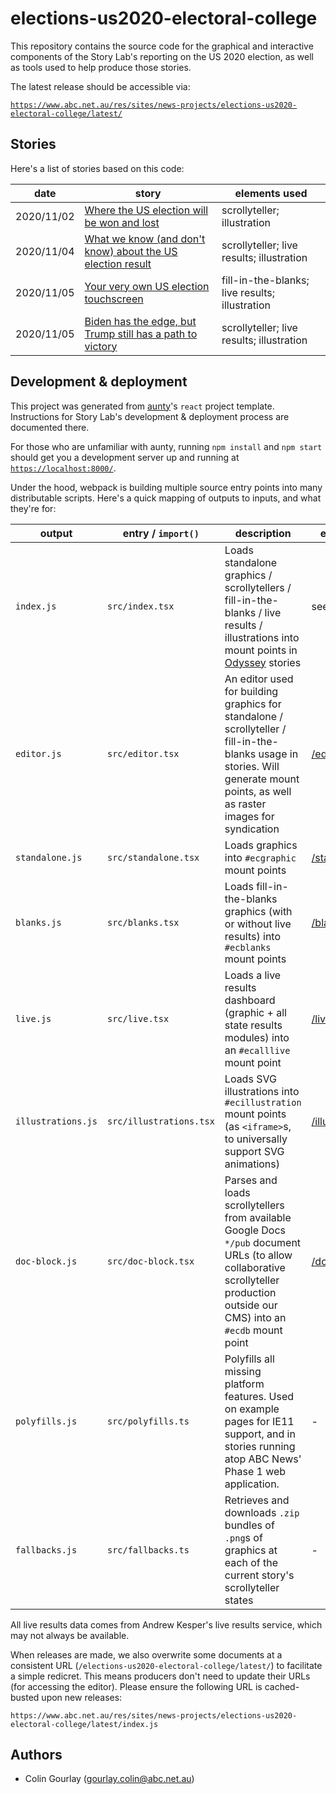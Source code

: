 # elections-us2020-electoral-college

This repository contains the source code for the graphical and interactive components of the Story Lab's reporting on the US 2020 election, as well as tools used to help produce those stories.

The latest release should be accessible via:

[`https://www.abc.net.au/res/sites/news-projects/elections-us2020-electoral-college/latest/`](https://www.abc.net.au/res/sites/news-projects/elections-us2020-electoral-college/latest/)

## Stories

Here's a list of stories based on this code:

| date       | story                                                                                                                                                       | elements used                                  |
|------------|-------------------------------------------------------------------------------------------------------------------------------------------------------------|------------------------------------------------|
| 2020/11/02 | [Where the US election will be won and lost](https://www.abc.net.au/news/2020-11-02/us-election-trump-biden-states-polling/12822296)                        | scrollyteller; illustration                    |
| 2020/11/04 | [What we know (and don't know) about the US election result](https://www.abc.net.au/news/2020-11-05/trump-biden-us-election-results-explained-map/12844386) | scrollyteller; live results; illustration      |
| 2020/11/05 | [Your very own US election touchscreen](https://www.abc.net.au/news/2020-11-05/trump-biden-us-election-touchscreen-interactive-paths-to-victory/12843474)   | fill-in-the-blanks; live results; illustration |
| 2020/11/05 | [Biden has the edge, but Trump still has a path to victory](https://www.abc.net.au/news/2020-11-05/us-election-trump-biden-results-map-explained/12853338 ) | scrollyteller; live results; illustration      |

## Development & deployment

This project was generated from [aunty](https://github.com/abcnews/aunty)'s `react` project template. Instructions for Story Lab's development & deployment process are documented there.

For those who are unfamiliar with aunty, running `npm install` and `npm start` should get you a development server up and running at [`https://localhost:8000/`](https://localhost:8000/).

Under the hood, webpack is building multiple source entry points into many distributable scripts. Here's a quick mapping of outputs to inputs, and what they're for:

| output             | entry / `import()`      | description                                                                                                                                                                     | example                                                |
|--------------------|-------------------------|---------------------------------------------------------------------------------------------------------------------------------------------------------------------------------|--------------------------------------------------------|
| `index.js`         | `src/index.tsx`         | Loads standalone graphics / scrollytellers / fill-in-the-blanks / live results / illustrations into mount points in [Odyssey](https://github.com/abcnews/odyssey) stories       | see [Stories](#stories)                                |
| `editor.js`        | `src/editor.tsx`        | An editor used for building graphics for standalone / scrollyteller / fill-in-the-blanks usage in stories. Will generate mount points, as well as raster images for syndication | [/editor/](https://localhost:8000/editor/)             |
| `standalone.js`    | `src/standalone.tsx`    | Loads graphics into `#ecgraphic` mount points                                                                                                                                   | [/standalone/](https://localhost:8000/standalone/)     |
| `blanks.js`        | `src/blanks.tsx`        | Loads fill-in-the-blanks graphics (with or without live results) into `#ecblanks` mount points                                                                                  | [/blanks/](https://localhost:8000/blanks/)             |
| `live.js`          | `src/live.tsx`          | Loads a live results dashboard (graphic + all state results modules) into an  `#ecalllive`  mount point                                                                         | [/live/](https://localhost:8000/live/)                 |
| `illustrations.js` | `src/illustrations.tsx` | Loads SVG illustrations into  `#ecillustration`  mount points (as `<iframe>`s, to universally support SVG animations)                                                           | [/illustration/](https://localhost:8000/illustration/) |
| `doc-block.js`     | `src/doc-block.tsx`     | Parses and loads scrollytellers from  available Google Docs `*/pub` document URLs (to allow collaborative scrollyteller production outside our CMS) into an `#ecdb` mount point | [/doc-block/](https://localhost:8000/doc-block/)       |
| `polyfills.js`     | `src/polyfills.ts`      | Polyfills all missing platform features. Used on example pages for IE11 support, and in stories running atop ABC News' Phase 1 web application.                                 | -                                                      |
| `fallbacks.js`     | `src/fallbacks.ts`      | Retrieves and downloads `.zip` bundles of `.png`s of graphics at each of the current story's scrollyteller states                                                               | -                                                      |

All live results data comes from Andrew Kesper's live results service, which may not always be available.

When releases are made, we also overwrite some documents at a consistent URL (`/elections-us2020-electoral-college/latest/`) to facilitate a simple redicret. This means producers don't need to update their URLs (for accessing the editor). Please ensure the following URL is cached-busted upon new releases:

```
https://www.abc.net.au/res/sites/news-projects/elections-us2020-electoral-college/latest/index.js
```

## Authors

- Colin Gourlay ([gourlay.colin@abc.net.au](mailto:gourlay.colin@abc.net.au))

